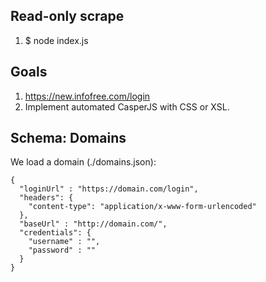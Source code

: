 ## Read-only scrape

1. $ node index.js

## Goals

1. https://new.infofree.com/login
2. Implement automated CasperJS with CSS or XSL.

## Schema: Domains

We load a domain (./domains.json):

    {
      "loginUrl" : "https://domain.com/login",
      "headers": {
        "content-type": "application/x-www-form-urlencoded"
      },
      "baseUrl" : "http://domain.com/",
      "credentials": {
        "username" : "",
        "password" : ""
      }
    }

